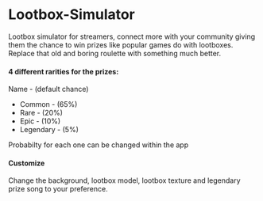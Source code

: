 # Lootbox-Simulator
Lootbox simulator for streamers, connect more with your community giving them the chance to win prizes like popular games do with lootboxes. Replace that old and boring roulette with something much better.
#### 4 different rarities for the prizes:
Name - (default chance)
* Common - (65%)
* Rare - (20%)
* Epic - (10%)
* Legendary - (5%)

Probabilty for each one can be changed within the app

#### Customize
Change the background, lootbox model, lootbox texture and legendary prize song to your preference.

